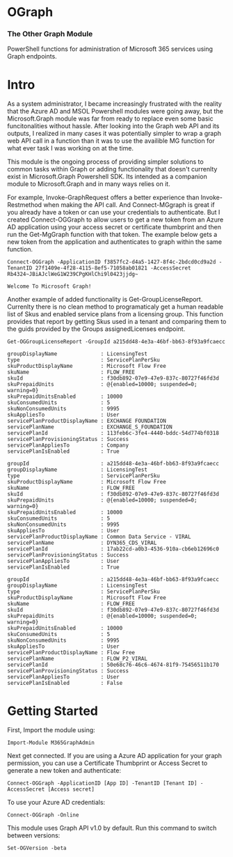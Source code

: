 # OGraph
### The Other Graph Module
PowerShell functions for administration of Microsoft 365 services using Graph endpoints.

# Intro
As a system administrator, I became increasingly frustrated with the reality that the Azure AD and MSOL Powershell modules were going away, but the Microsoft.Graph module was far from ready to replace even some basic funcitonalities without hassle. After looking into the Graph web API and its outputs, I realized in many cases it was potentially simpler to wrap a graph web API call in a function than it was to use the availible MG function for what ever task I was working on at the time.

This module is the ongoing process of providing simpler solutions to common tasks within Graph or adding functionality that doesn't currenlty exist in Microsoft.Graph Powershell SDK. Its intended as a companion module to Microsoft.Graph and in many ways relies on it.

For example, Invoke-GraphRequest offers a better experience than Invoke-Restmethod when making the API call. And Connect-MGgraph is great if you already have a token or can use your credentials to authenticate. But I created Connect-OGGraph to allow users to get a new token from an Azure AD application using your access secret or certificate thumbprint and then run the Get-MgGraph function with that token. The example below gets a new token from the application and authenticates to graph within the same function.

```
Connect-OGGraph -ApplicationID f3857fc2-d4a5-1427-8f4c-2bdcd0cd9a2d -TenantID 27f1409e-4f28-4115-8ef5-71058ab01821 -AccessSecret Rb4324~JBiAJclWeG1W239CPgKHlChi9l0423jjdg~

Welcome To Microsoft Graph!
```

Another example of added functionality is Get-GroupLicenseReport. Currenlty there is no clean method to programaticaly get a human readable list of Skus and enabled service plans from a licensing group. This function provides that report by getting Skus used in a tenant and comparing them to the guids provided by the Groups assignedLicenses endpoint.

``` 
Get-OGGroupLicenseReport -GroupId a215dd48-4e3a-46bf-bb63-8f93a9fcaecc

groupDisplayName              : LicensingTest
type                          : ServicePlanPerSku
skuProductDisplayName         : Microsoft Flow Free
skuName                       : FLOW_FREE
skuId                         : f30db892-07e9-47e9-837c-80727f46fd3d
skuPrepaidUnits               : @{enabled=10000; suspended=0; warning=0}
skuPrepaidUnitsEnabled        : 10000
skuConsumedUnits              : 5
skuNonConsumedUnits           : 9995
skuAppliesTo                  : User
servicePlanProductDisplayName : EXCHANGE FOUNDATION
servicePlanName               : EXCHANGE_S_FOUNDATION
servicePlanId                 : 113feb6c-3fe4-4440-bddc-54d774bf0318
servicePlanProvisioningStatus : Success
servicePlanAppliesTo          : Company
servicePlanIsEnabled          : True

groupId                       : a215dd48-4e3a-46bf-bb63-8f93a9fcaecc
groupDisplayName              : LicensingTest
type                          : ServicePlanPerSku
skuProductDisplayName         : Microsoft Flow Free
skuName                       : FLOW_FREE
skuId                         : f30db892-07e9-47e9-837c-80727f46fd3d
skuPrepaidUnits               : @{enabled=10000; suspended=0; warning=0}
skuPrepaidUnitsEnabled        : 10000
skuConsumedUnits              : 5
skuNonConsumedUnits           : 9995
skuAppliesTo                  : User
servicePlanProductDisplayName : Common Data Service - VIRAL
servicePlanName               : DYN365_CDS_VIRAL
servicePlanId                 : 17ab22cd-a0b3-4536-910a-cb6eb12696c0
servicePlanProvisioningStatus : Success
servicePlanAppliesTo          : User
servicePlanIsEnabled          : True

groupId                       : a215dd48-4e3a-46bf-bb63-8f93a9fcaecc
groupDisplayName              : LicensingTest
type                          : ServicePlanPerSku
skuProductDisplayName         : Microsoft Flow Free
skuName                       : FLOW_FREE
skuId                         : f30db892-07e9-47e9-837c-80727f46fd3d
skuPrepaidUnits               : @{enabled=10000; suspended=0; warning=0}
skuPrepaidUnitsEnabled        : 10000
skuConsumedUnits              : 5
skuNonConsumedUnits           : 9995
skuAppliesTo                  : User
servicePlanProductDisplayName : Flow Free
servicePlanName               : FLOW_P2_VIRAL
servicePlanId                 : 50e68c76-46c6-4674-81f9-75456511b170
servicePlanProvisioningStatus : Success
servicePlanAppliesTo          : User
servicePlanIsEnabled          : False
```

# Getting Started

First, Import the module using: 

`Import-Module M365GraphAdmin`

Next get connected. If you are using a Azure AD application for your graph permission, you can use a Certificate Thumbprint or Access Secret to generate a new token and authenticate:
``` 
Connect-OGGraph -ApplicationID [App ID] -TenantID [Tenant ID] -AccessSecret [Access secret]
```

To use your Azure AD credentials:

`Connect-OGGraph -Online`

This module uses Graph API v1.0 by default. Run this command to switch between versions:

`Set-OGVersion -beta`
